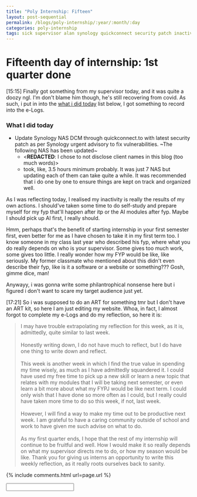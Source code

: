 ```yaml
---
title: "Poly Internship: Fifteen"
layout: post-sequential
permalink: /blogs/poly-internship/:year/:month/:day
categories: poly-internship
tags: sick supervisor alan synology quickconnect security patch inactivity self-study study self fyp fypj philantrophy roots sanity squander joy elicia happy in everythin praise God
---
```

# Fifteenth day of internship: 1st quarter done

<span class="timestamp">[15:15]</span> Finally got something from <span ondblclick="this.innerHTML = 'Mr Alan'">my supervisor</span> today, and it was quite a doozy ngl. I'm don't blame him though, he's still recovering from covid. As such, i put in into the [what i did today](#what-i-did-today) list below, I got something to record into the e-Logs.

### What I did today
* Update Synology NAS DCM through quickconnect.to with latest security patch as per Synology urgent advisory to fix vulnerabilities. ~The following NAS has been updated~
    * &lt;**REDACTED**: I chose to not disclose client names in this blog (too much words)&gt;
    * took, like, 3.5 hours minimum probably. It was just 7 NAS but updating each of them can take quite a while. It was recommended that i do one by one to ensure things are kept on track and organized well.

As I was reflecting today, I realised my inactivity is really the results of my own actions. I should've taken some time to do self-study and prepare myself for my fyp that'll happen after itp or the AI modules after fyp. Maybe I should pick up AI first, I really should.

Hmm, perhaps that's the benefit of starting internship in your first semester first, even better for me as I have chosen to take it in my first term too. I know someone in my class last year who described his fyp, where what you do really depends on who is your supervisor. Some gives too much work, some gives too little. I really wonder how my FYP would be like, like seriously. My former classmate who mentioned about this didn't even describe their fyp, like is it a software or a website or something??? Gosh, gimme dice, man!

Anywayy, i was gonna write some philantrophical nonsense here but i figured i don't want to scare my target audience just yet.

<span class="timestamp">[17:21]</span> So i was supposed to do an ART for something tmr but I don't have an ART kit, so here I am just editing my website. Whoa, in fact, I almost forgot to complete my e-Logs and do my reflection, so here it is:

>I may have trouble extrapolating my reflection for this week, as it is, admittedly, quite similar to last week. <br><br>Honestly writing down, I do not have much to reflect, but I do have one thing to write down and reflect. <br><br>This week is another week in which I find the true value in spending my time wisely, as much as I have admittedly squandered it. I could have used my free time to pick up a new skill or learn a new topic that relates with my modules that I will be taking next semester, or even learn a bit more about what my FYPJ would be like next term. I could only wish that I have done so more often as I could, but I really could have taken more time to do so this week, if not, last week. <br><br>However, I will find a way to make my time out to be productive next week. I am grateful to have a caring community outside of school and work to have given me such advise on what to do.  <br><br>As my first quarter ends, I hope that the rest of my internship will continue to be fruitful and well. How I would make it so really depends on what my supervisor directs me to do, or how my season would be like. Thank you for giving us interns an opportunity to write this weekly reflection, as it really roots ourselves back to sanity.

{% include comments.html url=page.url %}

<input id="password-input" type="password" class="text-secret" onkeyup="unlock()" autocomplete="off">

<span class="disable-selection" id="truth" style="display:none;">Yesterday after YS rehearsal, I was very comforted at how someone else like me (in NYP too so their results also came out) also went downhill. I had even more joy when they mentioned "in everything, praise God", like amen to that, <span class="disable-selection" ondblclick="this.innerHTML='Elicia'">&lt;<b>REDACTED</b>&gt;</span>! Man, I really am not alone in this world! hope keeps on going</span>